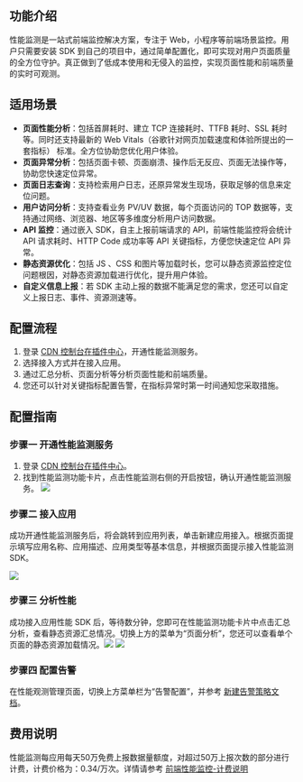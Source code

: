 ## 功能介绍

性能监测是一站式前端监控解决方案，专注于 Web，小程序等前端场景监控。用户只需要安装 SDK 到自己的项目中，通过简单配置化，即可实现对用户页面质量的全方位守护。真正做到了低成本使用和无侵入的监控，实现页面性能和前端质量的实时可观测。

## 适用场景

- **页面性能分析**：包括首屏耗时、建立 TCP 连接耗时、TTFB 耗时、SSL 耗时等。同时还支持最新的 Web Vitals（谷歌针对网页加载速度和体验所提出的一套指标） 标准。全方位协助您优化用户体验。
- **页面异常分析**：包括页面卡顿、页面崩溃、操作后无反应、页面无法操作等，协助您快速定位异常。
- **页面日志查询**：支持检索用户日志，还原异常发生现场，获取足够的信息来定位问题。
- **用户访问分析**：支持查看业务 PV/UV 数据，每个页面访问的 TOP 数据等，支持通过网络、浏览器、地区等多维度分析用户访问数据。
- **API  监控**：通过嵌入 SDK，自主上报前端请求的 API，前端性能监控将会统计 API 请求耗时、HTTP Code 成功率等 API 关键指标，方便您快速定位 API 异常。
- **静态资源优化**：包括  JS 、CSS 和图片等加载时长，您可以静态资源监控定位问题根因，对静态资源加载进行优化，提升用户体验。
- **自定义信息上报**：若 SDK 主动上报的数据不能满足您的需求，您还可以自定义上报日志、事件、资源测速等。


## 配置流程

1. 登录 [CDN 控制台在插件中心](https://console.cloud.tencent.com/cdn/plugins)，开通性能监测服务。
2. 选择接入方式并在接入应用。
3. 通过汇总分析、页面分析等分析页面性能和前端质量。
4. 您还可以针对关键指标配置告警，在指标异常时第一时间通知您采取措施。


## 配置指南

### 步骤一 开通性能监测服务

1. 登录 [CDN 控制台在插件中心](https://console.cloud.tencent.com/cdn/plugins)。
2. 找到性能监测功能卡片，点击性能监测右侧的开启按钮，确认开通性能监测服务。
   ![](https://qcloudimg.tencent-cloud.cn/raw/9b0a2de8404e3f79be14651727ba9d6a.png)

### 步骤二 接入应用
成功开通性能监测服务后，将会跳转到应用列表，单击新建应用接入。根据页面提示填写应用名称、应用描述、应用类型等基本信息，并根据页面提示接入性能监测 SDK。

![](https://qcloudimg.tencent-cloud.cn/raw/8c4c115b766e567b7500e99a969c4deb.png)



### 步骤三 分析性能
成功接入应用性能 SDK 后，等待数分钟，您即可在性能监测功能卡片中点击汇总分析，查看静态资源汇总情况。切换上方的菜单为“页面分析”，您还可以查看单个页面的静态资源加载情况。![](https://qcloudimg.tencent-cloud.cn/raw/97af29a37fe52dc21fff66b6a262451e.png)
![](https://qcloudimg.tencent-cloud.cn/raw/d1038222adb1c4e10a5e254d6e1409c7.png)

### 步骤四 配置告警
在性能观测管理页面，切换上方菜单栏为“告警配置”，并参考 [新建告警策略文档](https://cloud.tencent.com/document/product/1464/59263)。


## 费用说明

性能监测每应用每天50万免费上报数据量额度，对超过50万上报次数的部分进行计费，计费价格为：0.34/万次。详情请参考 [前端性能监控-计费说明](https://cloud.tencent.com/document/product/1464/61491)
